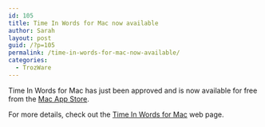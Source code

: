 ```yaml
---
id: 105
title: Time In Words for Mac now available
author: Sarah
layout: post
guid: /?p=105
permalink: /time-in-words-for-mac-now-available/
categories:
  - TrozWare
---
```

Time In Words for Mac has just been approved and is now available for free from the <a href="http://itunes.apple.com/au/app/time-in-words/id509085586?mt=12" target="_blank">Mac App Store</a>.

For more details, check out the [Time In Words for Mac][1] web page.

 [1]: /time-in-words-for-mac/